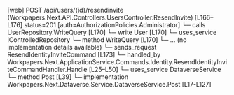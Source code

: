 [web] POST /api/users/{id}/resendinvite  (Workpapers.Next.API.Controllers.UsersController.ResendInvite)  [L166–L176] status=201 [auth=AuthorizationPolicies.Administrator]
  └─ calls UserRepository.WriteQuery [L170]
  └─ write User [L170]
  └─ uses_service IControlledRepository<User>
    └─ method WriteQuery [L170]
      └─ ... (no implementation details available)
  └─ sends_request ResendIdentityInviteCommand [L173]
    └─ handled_by Workpapers.Next.ApplicationService.Commands.Identity.ResendIdentityInviteCommandHandler.Handle [L25–L50]
      └─ uses_service DataverseService
        └─ method Post [L39]
          └─ implementation Workpapers.Next.Dataverse.Service.DataverseService.Post [L17-L127]

